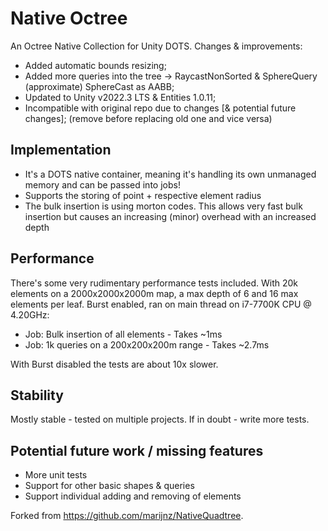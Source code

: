 # Native Octree
An Octree Native Collection for Unity DOTS. 
Changes & improvements:
- Added automatic bounds resizing;
- Added more queries into the tree -> RaycastNonSorted & SphereQuery (approximate) SphereCast as AABB;
- Updated to Unity v2022.3 LTS & Entities 1.0.11;
- Incompatible with original repo due to changes [& potential future changes]; 
(remove before replacing old one and vice versa)

## Implementation
- It's a DOTS native container, meaning it's handling its own unmanaged memory and can be passed into jobs!
- Supports the storing of point + respective element radius
- The bulk insertion is using morton codes. This allows very fast bulk insertion but causes an increasing (minor) overhead with an increased depth

## Performance
There's some very rudimentary performance tests included. 
With 20k elements on a 2000x2000x2000m map, a max depth of 6 and 16 max elements per leaf. 
Burst enabled, ran on main thread on i7-7700K CPU @ 4.20GHz:</br>

- Job: Bulk insertion of all elements - Takes ~1ms
- Job: 1k queries on a 200x200x200m range - Takes ~2.7ms

With Burst disabled the tests are about 10x slower.

## Stability
Mostly stable - tested on multiple projects.
If in doubt - write more tests.

## Potential future work / missing features
- More unit tests
- Support for other basic shapes & queries
- Support individual adding and removing of elements

Forked from https://github.com/marijnz/NativeQuadtree.